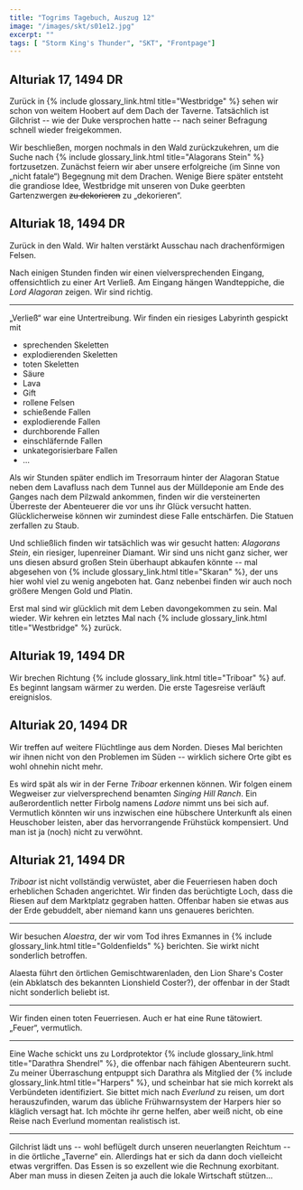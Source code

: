 ```yaml
---
title: "Togrims Tagebuch, Auszug 12"
image: "/images/skt/s01e12.jpg"
excerpt: ""
tags: [ "Storm King's Thunder", "SKT", "Frontpage"]
---
```


## Alturiak 17, 1494 DR

Zurück in {% include glossary_link.html title="Westbridge" %} sehen wir schon von weitem Hoobert
auf dem Dach der Taverne. Tatsächlich ist Gilchrist -- wie der Duke versprochen hatte --
nach seiner Befragung schnell wieder freigekommen.

Wir beschließen, morgen nochmals in den Wald zurückzukehren, um die Suche nach {% include glossary_link.html
title="Alagorans Stein" %} fortzusetzen. Zunächst feiern wir aber unsere erfolgreiche 
(im Sinne von „nicht fatale“) Begegnung mit dem Drachen. Wenige Biere später
entsteht die grandiose Idee, Westbridge mit unseren von Duke geerbten
Gartenzwergen ~~zu dekorieren~~ zu „dekorieren“.


## Alturiak 18, 1494 DR

Zurück in den Wald. Wir halten verstärkt Ausschau nach drachenförmigen Felsen.

Nach einigen Stunden finden wir einen vielversprechenden Eingang, offensichtlich zu einer Art
Verließ. Am Eingang hängen Wandteppiche, die *Lord Alagoran* zeigen. Wir sind richtig.

---

„Verließ“ war eine Untertreibung. Wir finden ein riesiges Labyrinth gespickt mit
- sprechenden Skeletten
- explodierenden Skeletten
- toten Skeletten
- Säure
- Lava
- Gift
- rollene Felsen
- schießende Fallen
- explodierende Fallen
- durchborende Fallen
- einschläfernde Fallen
- unkategorisierbare Fallen
- …

Als wir Stunden später endlich im Tresorraum hinter der Alagoran Statue neben dem Lavafluss nach
dem Tunnel aus der Mülldeponie am Ende des Ganges nach dem Pilzwald ankommen, finden wir die
versteinerten Überreste der Abenteuerer die vor uns ihr Glück versucht hatten. Glücklicherweise
können wir zumindest diese Falle entschärfen. Die Statuen zerfallen zu Staub.

Und schließlich finden wir tatsächlich was wir gesucht hatten: *Alagorans Stein*, ein riesiger,
lupenreiner Diamant. Wir sind uns nicht ganz sicher, wer uns diesen absurd großen Stein überhaupt
abkaufen könnte -- mal abgesehen von {% include glossary_link.html title="Skaran" %}, der uns
hier wohl viel zu wenig angeboten hat. Ganz nebenbei finden wir auch noch größere Mengen
Gold und Platin.

Erst mal sind wir glücklich mit dem Leben davongekommen zu sein. Mal wieder. Wir kehren
ein letztes Mal nach {% include glossary_link.html title="Westbridge" %} zurück.

## Alturiak 19, 1494 DR

Wir brechen Richtung {% include glossary_link.html title="Triboar" %} auf. Es beginnt langsam
wärmer zu werden. Die erste Tagesreise verläuft ereignislos.

## Alturiak 20, 1494 DR

Wir treffen auf weitere Flüchtlinge aus dem Norden. Dieses Mal berichten wir ihnen nicht von
den Problemen im Süden -- wirklich sichere Orte gibt es wohl ohnehin nicht mehr.

Es wird spät als wir in der Ferne *Triboar* erkennen können. Wir folgen einem
Wegweiser zur vielversprechend benamten *Singing Hill Ranch*. Ein
außerordentlich netter Firbolg namens *Ladore* nimmt uns bei sich
auf. Vermutlich könnten wir uns inzwischen eine hübschere Unterkunft als
einen Heuschober leisten, aber das hervorrangende Frühstück kompensiert. Und man ist ja (noch)
nicht zu verwöhnt.

## Alturiak 21, 1494 DR

*Triboar* ist nicht vollständig verwüstet, aber die Feuerriesen haben doch erheblichen Schaden
angerichtet. Wir finden das berüchtigte Loch, dass die Riesen auf dem Marktplatz
gegraben hatten. Offenbar haben sie etwas aus der Erde gebuddelt, aber niemand kann uns genaueres
berichten.

---

Wir besuchen *Alaestra*, der wir vom Tod ihres Exmannes in {% include glossary_link.html
title="Goldenfields" %} berichten. Sie wirkt nicht sonderlich betroffen.

Alaesta führt den örtlichen Gemischtwarenladen, den Lion Share's Coster (ein Abklatsch 
des bekannten Lionshield Coster?), der offenbar in der Stadt nicht sonderlich beliebt ist.

---

Wir finden einen toten Feuerriesen. Auch er hat eine Rune tätowiert. „Feuer“, vermutlich.

---

Eine Wache schickt uns zu Lordprotektor {% include glossary_link.html title="Darathra Shendrel"
%}, die offenbar nach fähigen Abenteurern sucht. Zu meiner Überraschung entpuppt sich
Darathra als Mitglied der {% include glossary_link.html title="Harpers" %}, und scheinbar hat
sie mich korrekt als Verbündeten identifiziert. Sie bittet mich nach *Everlund* zu reisen, um dort
herauszufinden, warum das übliche Frühwarnsystem der Harpers hier so kläglich versagt hat. Ich
möchte ihr gerne helfen, aber weiß nicht, ob eine Reise nach Everlund momentan realistisch ist.

---

Gilchrist lädt uns -- wohl beflügelt durch unseren neuerlangten Reichtum -- in die örtliche
„Taverne“ ein. Allerdings hat er sich da dann doch vielleicht etwas vergriffen. Das Essen
is so exzellent wie die Rechnung exorbitant. Aber man muss in diesen Zeiten ja auch die lokale
Wirtschaft stützen…

